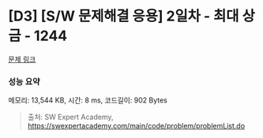 # [D3] [S/W 문제해결 응용] 2일차 - 최대 상금 - 1244 

[문제 링크](https://swexpertacademy.com/main/code/problem/problemDetail.do?contestProbId=AV15Khn6AN0CFAYD) 

### 성능 요약

메모리: 13,544 KB, 시간: 8 ms, 코드길이: 902 Bytes



> 출처: SW Expert Academy, https://swexpertacademy.com/main/code/problem/problemList.do